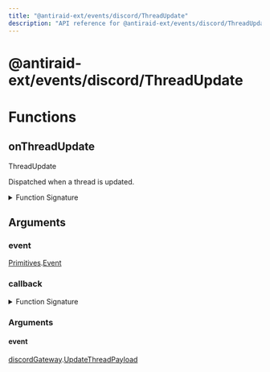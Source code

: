 ```yaml
---
title: "@antiraid-ext/events/discord/ThreadUpdate"
description: "API reference for @antiraid-ext/events/discord/ThreadUpdate"
---
```


<div id="@antiraid-ext/events/discord/ThreadUpdate"></div>

# @antiraid-ext/events/discord/ThreadUpdate

<div id="Functions"></div>

# Functions

<div id="onThreadUpdate"></div>

## onThreadUpdate

ThreadUpdate



Dispatched when a thread is updated.

<details>
<summary>Function Signature</summary>

```luau
--- ThreadUpdate
---
--- Dispatched when a thread is updated.
function onThreadUpdate(event: Primitives.Event, callback: (event: discordGateway.UpdateThreadPayload) -> ()) end
```

</details>

<div id="Arguments"></div>

## Arguments

<div id="event"></div>

### event

[Primitives](#module.Primitives).[Event](#Event)



<div id="callback"></div>

### callback

<details>
<summary>Function Signature</summary>

```luau
callback: (event: discordGateway.UpdateThreadPayload) -> ()
```

</details>

<div id="Arguments"></div>

### Arguments

<div id="event"></div>

#### event

[discordGateway](#module.discordGateway).[UpdateThreadPayload](#UpdateThreadPayload)



